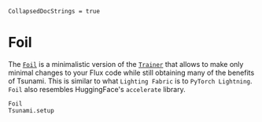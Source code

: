 ```@meta
CollapsedDocStrings = true
```

# Foil

The [`Foil`](@ref) is a minimalistic version of the [`Trainer`](@ref) that allows to make only minimal changes to your Flux code while still obtaining many of the benefits of Tsunami. This is similar to what `Lighting Fabric` is to `PyTorch Lightning`. `Foil` also resembles HuggingFace's `accelerate` library.

```@docs
Foil
Tsunami.setup
```
